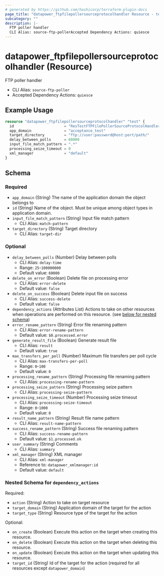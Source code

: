 ```yaml
---
# generated by https://github.com/hashicorp/terraform-plugin-docs
page_title: "datapower_ftpfilepollersourceprotocolhandler Resource - terraform-provider-datapower"
subcategory: ""
description: |-
  FTP poller handler
  CLI Alias: source-ftp-pollerAccepted Dependency Actions: quiesce
---
```


# datapower_ftpfilepollersourceprotocolhandler (Resource)

FTP poller handler
  - CLI Alias: `source-ftp-poller`
  - Accepted Dependency Actions: `quiesce`

## Example Usage

```terraform
resource "datapower_ftpfilepollersourceprotocolhandler" "test" {
  id                       = "ResTestFTPFilePollerSourceProtocolHandler"
  app_domain               = "acceptance_test"
  target_directory         = "ftp://user:password@host:port/path/"
  delay_between_polls      = 60000
  input_file_match_pattern = ".*"
  processing_seize_timeout = 0
  xml_manager              = "default"
}
```

<!-- schema generated by tfplugindocs -->
## Schema

### Required

- `app_domain` (String) The name of the application domain the object belongs to
- `id` (String) Name of the object. Must be unique among object types in application domain.
- `input_file_match_pattern` (String) Input file match pattern
  - CLI Alias: `match-pattern`
- `target_directory` (String) Target directory
  - CLI Alias: `target-dir`

### Optional

- `delay_between_polls` (Number) Delay between polls
  - CLI Alias: `delay-time`
  - Range: `25`-`100000000`
  - Default value: `60000`
- `delete_on_error` (Boolean) Delete file on processing error
  - CLI Alias: `error-delete`
  - Default value: `false`
- `delete_on_success` (Boolean) Delete input file on success
  - CLI Alias: `success-delete`
  - Default value: `false`
- `dependency_actions` (Attributes List) Actions to take on other resources when operations are performed on this resource. (see [below for nested schema](#nestedatt--dependency_actions))
- `error_rename_pattern` (String) Error file renaming pattern
  - CLI Alias: `error-rename-pattern`
  - Default value: `$0.processed.error`
- `generate_result_file` (Boolean) Generate result file
  - CLI Alias: `result`
  - Default value: `true`
- `max_transfers_per_poll` (Number) Maximum file transfers per poll cycle
  - CLI Alias: `max-transfers-per-poll`
  - Range: `0`-`100`
  - Default value: `0`
- `processing_rename_pattern` (String) Processing file renaming pattern
  - CLI Alias: `processing-rename-pattern`
- `processing_seize_pattern` (String) Processing seize pattern
  - CLI Alias: `processing-seize-pattern`
- `processing_seize_timeout` (Number) Processing seize timeout
  - CLI Alias: `processing-seize-timeout`
  - Range: `0`-`1000`
  - Default value: `0`
- `result_name_pattern` (String) Result file name pattern
  - CLI Alias: `result-name-pattern`
- `success_rename_pattern` (String) Success file renaming pattern
  - CLI Alias: `success-rename-pattern`
  - Default value: `$1.processed.ok`
- `user_summary` (String) Comments
  - CLI Alias: `summary`
- `xml_manager` (String) XML manager
  - CLI Alias: `xml-manager`
  - Reference to: `datapower_xmlmanager:id`
  - Default value: `default`

<a id="nestedatt--dependency_actions"></a>
### Nested Schema for `dependency_actions`

Required:

- `action` (String) Action to take on target resource
- `target_domain` (String) Application domain of the target for the action
- `target_type` (String) Resource type of the target for the action

Optional:

- `on_create` (Boolean) Execute this action on the target when creating this resource.
- `on_delete` (Boolean) Execute this action on the target when deleting this resource.
- `on_update` (Boolean) Execute this action on the target when updating this resource.
- `target_id` (String) Id of the target for the action (required for all resources except `datapower_domain`)
